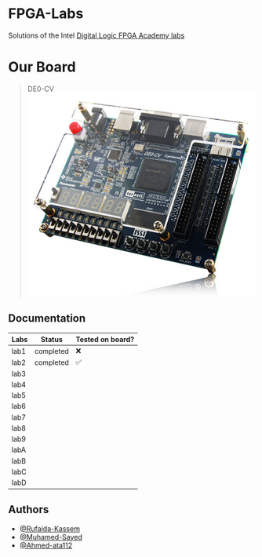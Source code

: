 # FPGA-Labs

Solutions of the Intel [Digital Logic FPGA Academy labs ](https://fpgacademy.org/courses.html)

# Our Board

> DE0-CV
> ![board](./assets/de0cv.jpg)

## Documentation

| Labs | Status    | Tested on board? |
| ---- | --------- | ---------------- |
| lab1 | completed | ❌               |
| lab2 | completed | ✅               |
| lab3 |           |                  |
| lab4 |           |                  |
| lab5 |           |                  |
| lab6 |           |                  |
| lab7 |           |                  |
| lab8 |           |                  |
| lab9 |           |                  |
| labA |           |                  |
| labB |           |                  |
| labC |           |                  |
| labD |           |                  |

## Authors

- [@Rufaida-Kassem](https://www.github.com/Rufaida-Kassem)
- [@Muhamed-Sayed](https://www.github.com/Muhamed-Sayed)
- [@Ahmed-ata112](https://www.github.com/Ahmed-ata112)
